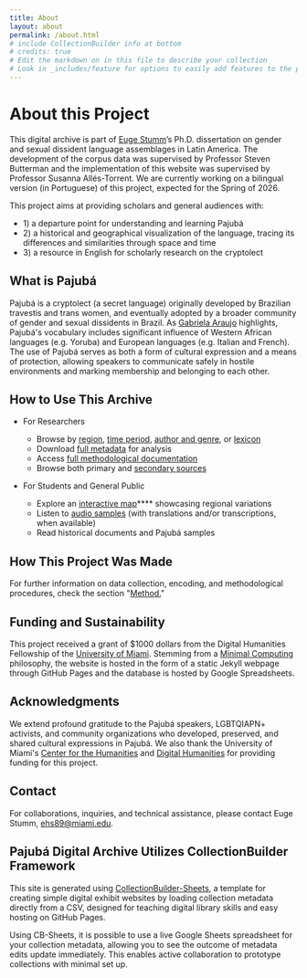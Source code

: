 ```yaml
---
title: About
layout: about
permalink: /about.html
# include CollectionBuilder info at bottom
# credits: true
# Edit the markdown on in this file to describe your collection
# Look in _includes/feature for options to easily add features to the page
---
```


# About this Project

This digital archive is part of [Euge Stumm](https://eugestumm.github.io)’s Ph.D. dissertation on gender and sexual dissident language assemblages in Latin America. The development of the corpus data was supervised by Professor Steven Butterman and the implementation of this website was supervised by Professor Susanna Allés-Torrent. We are currently working on a bilingual version (in Portuguese) of this project, expected for the Spring of 2026. 

This project aims at providing scholars and general audiences with: 
* 1\) a departure point for understanding and learning Pajubá
* 2\) a historical and geographical visualization of the language, tracing its differences and similarities through space and time
* 3\) a resource in English for scholarly research on the cryptolect

## What is Pajubá

Pajubá is a cryptolect (a secret language) originally developed by Brazilian travestis and trans women, and eventually adopted by a broader community of gender and sexual dissidents in Brazil. As [Gabriela Araujo](https://repositorio.ufu.br/handle/123456789/21850) highlights, Pajubá's vocabulary includes significant influence of Western African languages (e.g. Yoruba) and European languages (e.g. Italian and French). The use of Pajubá serves as both a form of cultural expression and a means of protection, allowing speakers to communicate safely in hostile environments and marking membership and belonging to each other.

## How to Use This Archive
* For Researchers
  * Browse by [region](https://eugestumm.github.io/PajubaDigitalArchive/locations.html), [time period](https://eugestumm.github.io/PajubaDigitalArchive/timeline.html), [author and genre](https://eugestumm.github.io/PajubaDigitalArchive/subjects.html), or [lexicon](https://eugestumm.github.io/PajubaDigitalArchive/glossary.html)
  * Download [full metadata](https://eugestumm.github.io/PajubaDigitalArchive/data.html) for analysis
  * Access [full methodological documentation](https://eugestumm.github.io/PajubaDigitalArchive/method.html)
  * Browse both primary and [secondary sources](https://eugestumm.github.io/PajubaDigitalArchive/browse.html#academic%20work) 

* For Students and General Public
  * Explore an [interactive map](https://eugestumm.github.io/PajubaDigitalArchive/map.html)**** showcasing regional variations
  * Listen to [audio samples](https://eugestumm.github.io/PajubaDigitalArchive/browse.html#video) (with translations and/or transcriptions, when available)
  * Read historical documents and Pajubá samples

## How This Project Was Made

For further information on data collection, encoding, and methodological procedures, check the section "[Method.](https://eugestumm.github.io/PajubaDigitalArchive/method.html)"

## Funding and Sustainability
This project received a grant of $1000 dollars from the Digital Humanities Fellowship of the [University of Miami](https://dh.miami.edu). Stemming from a [Minimal Computing](https://go-dh.github.io/mincomp/about) philosophy, the website is hosted in the form of a static Jekyll webpage through GitHub Pages and the database is hosted by Google Spreadsheets. 

## Acknowledgments
We extend profound gratitude to the Pajubá speakers, LGBTQIAPN+ activists, and community organizations who developed, preserved, and shared cultural expressions in Pajubá. We also thank the University of Miami's [Center for the Humanities](https://humanities.as.miami.edu) and [Digital Humanities](https://dh.miami.edu/dh-projects/index.html) for providing funding for this project.

## Contact

For collaborations, inquiries, and technical assistance, please contact Euge Stumm, [ehs89@miami.edu](mailto:ehs89@miami.edu). 

## Pajubá Digital Archive Utilizes CollectionBuilder Framework

This site is generated using [CollectionBuilder-Sheets](https://github.com/CollectionBuilder/collectionbuilder-sheets), a template  for creating simple digital exhibit websites by loading collection metadata directly from a CSV, designed for teaching digital library skills and easy hosting on GitHub Pages.

Using CB-Sheets, it is possible to use a live Google Sheets spreadsheet for your collection metadata, allowing you to see the outcome of metadata edits update immediately.
This enables active collaboration to prototype collections with minimal set up.


